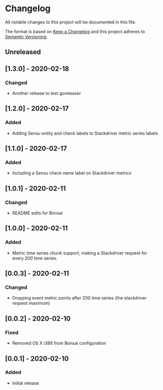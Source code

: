 # Changelog
All notable changes to this project will be documented in this file.

The format is based on [Keep a Changelog](http://keepachangelog.com/en/1.0.0/)
and this project adheres to [Semantic
Versioning](http://semver.org/spec/v2.0.0.html).

## Unreleased

## [1.3.0] - 2020-02-18
### Changed
- Another release to test goreleaser

## [1.2.0] - 2020-02-17
### Added
- Adding Sensu entity and check labels to Stackdriver metric series labels

## [1.1.0] - 2020-02-17
### Added
- Including a Sensu check name label on Stackdriver metrics

## [1.0.1] - 2020-02-11
### Changed
- README edits for Bonsai

## [1.0.0] - 2020-02-11
### Added
- Metric time series chunk support, making a Stackdriver request for every
200 time series.

## [0.0.3] - 2020-02-11
### Changed
- Dropping event metric points after 200 time series (the stackdriver request maximum)

## [0.0.2] - 2020-02-10

### Fixed
- Removed OS X i386 from Bonsai configuration

## [0.0.1] - 2020-02-10

### Added
- Initial release

